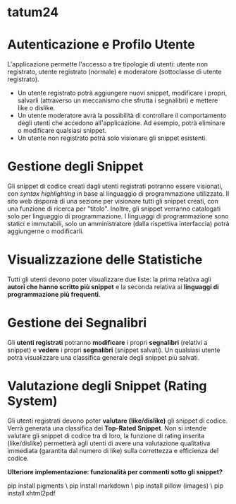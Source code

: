 # tatum24
 # Autenticazione e Profilo Utente
L'applicazione permette l'accesso a tre tipologie di utenti: utente non registrato, utente registrato (normale) e moderatore (sottoclasse di utente registrato).

- Un utente registrato potrà aggiungere nuovi snippet, modificare i propri, salvarli (attraverso un meccanismo che sfrutta i segnalibri) e mettere like o dislike.
- Un utente moderatore avrà la possibilità di controllare il comportamento degli utenti che accedono all'applicazione. Ad esempio, potrà eliminare o modificare qualsiasi snippet.
- Un utente non registrato potrà solo visionare gli snippet esistenti.

# Gestione degli Snippet
Gli snippet di codice creati dagli utenti registrati potranno essere visionati, con _syntax highlighting_ in base al linguaggio di programmazione utilizzato. Il sito web disporrà di una sezione per visionare tutti gli snippet creati, con una funzione di ricerca per "titolo". Inoltre, gli snippet verranno catalogati solo per linguaggio di programmazione. I linguaggi di programmazione sono statici e immutabili, solo un amministratore (dalla rispettiva interfaccia) potrà aggiungerne o modificarli.

# Visualizzazione delle Statistiche
Tutti gli utenti devono poter visualizzare due liste: la prima relativa agli **autori che hanno scritto più snippet** e la seconda relativa ai **linguaggi di programmazione più frequenti**.

# Gestione dei Segnalibri
Gli **utenti registrati** potranno **modificare** i propri **segnalibri** (relativi a snippet) e **vedere** i propri **segnalibri** (snippet salvati). Un qualsiasi utente potrà visualizzare una classifica generale degli snippet più salvati.

# Valutazione degli Snippet (Rating System)
Gli utenti registrati devono poter **valutare (like/dislike)** gli snippet di codice. Verrà generata una classifica dei **Top-Rated Snippet**. Non si intende valutare gli snippet di codice tra di loro, la funzione di rating inserita (like/dislike) permetterà agli utenti di avere una valutazione qualitativa immediata (garantita dal numero di like) sulla correttezza e efficienza del codice.

**Ulteriore implementazione: funzionalità per commenti sotto gli snippet?**


pip install pigments \\
pip install markdown \\
pip install pillow (images) \\
pip install xhtml2pdf
